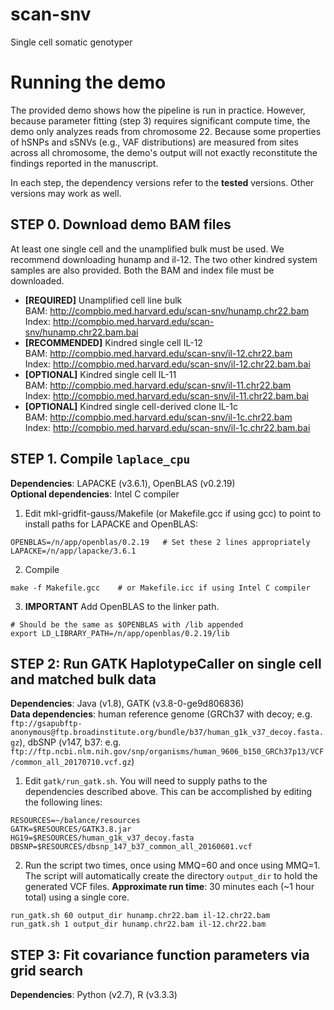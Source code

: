 # scan-snv
Single cell somatic genotyper

# Running the demo
The provided demo shows how the pipeline is run in practice. However,
because parameter fitting (step 3) requires significant compute time,
the demo only analyzes reads from chromosome 22.
Because some properties of hSNPs and sSNVs (e.g., VAF distributions) are
measured from sites across all chromosome, the demo's output will not exactly
reconstitute the findings reported in the manuscript.

In each step, the dependency versions refer to the **tested** versions.
Other versions may work as well.

## STEP 0. Download demo BAM files
At least one single cell and the unamplified bulk must be used. We recommend
downloading hunamp and il-12. The two other kindred system samples are also
provided. Both the BAM and index file must be downloaded.

* **[REQUIRED]** Unamplified cell line bulk\
    BAM: http://compbio.med.harvard.edu/scan-snv/hunamp.chr22.bam \
    Index: http://compbio.med.harvard.edu/scan-snv/hunamp.chr22.bam.bai
* **[RECOMMENDED]** Kindred single cell IL-12\
    BAM: http://compbio.med.harvard.edu/scan-snv/il-12.chr22.bam \
    Index: http://compbio.med.harvard.edu/scan-snv/il-12.chr22.bam.bai
* **[OPTIONAL]** Kindred single cell IL-11\
    BAM: http://compbio.med.harvard.edu/scan-snv/il-11.chr22.bam \
    Index: http://compbio.med.harvard.edu/scan-snv/il-11.chr22.bam.bai
* **[OPTIONAL]** Kindred single cell-derived clone IL-1c\
    BAM: http://compbio.med.harvard.edu/scan-snv/il-1c.chr22.bam \
    Index: http://compbio.med.harvard.edu/scan-snv/il-1c.chr22.bam.bai

## STEP 1. Compile `laplace_cpu`

**Dependencies**: LAPACKE (v3.6.1), OpenBLAS (v0.2.19)\
**Optional dependencies**: Intel C compiler

1. Edit mkl-gridfit-gauss/Makefile (or Makefile.gcc if using gcc) to point to
   install paths for LAPACKE and OpenBLAS:

```
OPENBLAS=/n/app/openblas/0.2.19   # Set these 2 lines appropriately
LAPACKE=/n/app/lapacke/3.6.1
```
2. Compile
```
make -f Makefile.gcc    # or Makefile.icc if using Intel C compiler
```

3. **IMPORTANT** Add OpenBLAS to the linker path.

```
# Should be the same as $OPENBLAS with /lib appended
export LD_LIBRARY_PATH=/n/app/openblas/0.2.19/lib  
```


## STEP 2: Run GATK HaplotypeCaller on single cell and matched bulk data

**Dependencies**: Java (v1.8), GATK (v3.8-0-ge9d806836)\
**Data dependencies**: human reference genome (GRCh37 with decoy; e.g. `ftp://gsapubftp-anonymous@ftp.broadinstitute.org/bundle/b37/human_g1k_v37_decoy.fasta.gz`), dbSNP (v147, b37: e.g. `ftp://ftp.ncbi.nlm.nih.gov/snp/organisms/human_9606_b150_GRCh37p13/VCF/common_all_20170710.vcf.gz`)

1. Edit `gatk/run_gatk.sh`. You will need to supply paths to the dependencies
   described above. This can be accomplished by editing the following lines:
```
RESOURCES=~/balance/resources
GATK=$RESOURCES/GATK3.8.jar
HG19=$RESOURCES/human_g1k_v37_decoy.fasta
DBSNP=$RESOURCES/dbsnp_147_b37_common_all_20160601.vcf
```
2. Run the script two times, once using MMQ=60 and once using MMQ=1. The script
   will automatically create the directory `output_dir` to hold the generated
   VCF files. **Approximate run time**: 30 minutes each (~1 hour total) using
   a single core.
```
run_gatk.sh 60 output_dir hunamp.chr22.bam il-12.chr22.bam
run_gatk.sh 1 output_dir hunamp.chr22.bam il-12.chr22.bam
```


## STEP 3: Fit covariance function parameters via grid search
**Dependencies**: Python (v2.7), R (v3.3.3)

